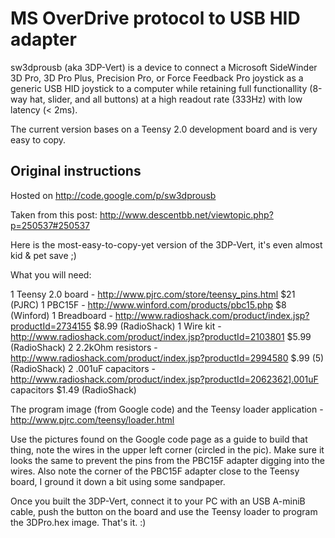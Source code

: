 # MS OverDrive protocol to USB HID adapter

sw3dprousb (aka 3DP-Vert) is a device to connect a Microsoft SideWinder 3D Pro, 3D Pro Plus, Precision Pro, or Force Feedback Pro joystick as a generic USB HID joystick to a computer while retaining full functionallity (8-way hat, slider, and all buttons) at a high readout rate (333Hz) with low latency (< 2ms).

The current version bases on a Teensy 2.0 development board and is very easy to copy.

## Original instructions

Hosted on http://code.google.com/p/sw3dprousb

Taken from this post: http://www.descentbb.net/viewtopic.php?p=250537#250537

Here is the most-easy-to-copy-yet version of the 3DP-Vert, it's even almost kid & pet save ;)

What you will need:

1 Teensy 2.0 board - http://www.pjrc.com/store/teensy_pins.html $21 (PJRC)
1 PBC15F - http://www.winford.com/products/pbc15.php $8 (Winford)
1 Breadboard - http://www.radioshack.com/product/index.jsp?productId=2734155 $8.99 (RadioShack)
1 Wire kit - http://www.radioshack.com/product/index.jsp?productId=2103801 $5.99 (RadioShack)
2 2.2kOhm resistors - http://www.radioshack.com/product/index.jsp?productId=2994580 $.99 (5) (RadioShack)
2 .001uF capacitors - http://www.radioshack.com/product/index.jsp?productId=2062362].001uF capacitors $1.49 (RadioShack)

The program image (from Google code) and the Teensy loader application - http://www.pjrc.com/teensy/loader.html

Use the pictures found on the Google code page as a guide to build that thing, note the wires in the upper
left corner (circled in the pic). Make sure it looks the same to prevent the pins from the PBC15F adapter
digging into the wires. Also note the corner of the PBC15F adapter close to the Teensy board, I ground it
down a bit using some sandpaper.

Once you built the 3DP-Vert, connect it to your PC with an USB A-miniB cable, push the button on the board
and use the Teensy loader to program the 3DPro.hex image. That's it. :)
